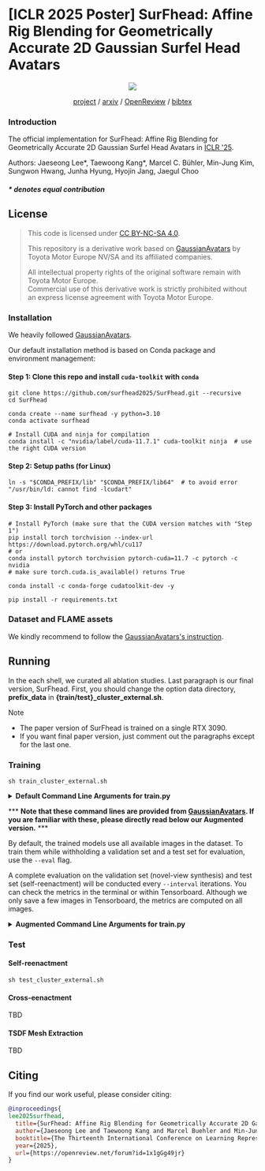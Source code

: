 # [ICLR 2025 Poster] SurFhead: Affine Rig Blending for Geometrically Accurate 2D Gaussian Surfel Head Avatars 


<div align="center"> 
  <img src="assets/repo_teaser.gif">

  <br>

  [project](https://summertight.github.io/SurFhead_project) / [arxiv](https://arxiv.org/abs/2410.11682) / [OpenReview](https://openreview.net/forum?id=1x1gGg49jr) / [bibtex](assets/bibtex.bib)
</div>

### Introduction

The official implementation for SurFhead: Affine Rig Blending for Geometrically Accurate 2D Gaussian Surfel Head Avatars in [ICLR '25](https://summertight.github.io/SurFhead).

Authors: Jaeseong Lee*, Taewoong Kang*, Marcel C. Bühler, Min-Jung Kim, Sungwon Hwang, Junha Hyung, Hyojin Jang, Jaegul Choo

##### * denotes equal contribution

## License

> This code is licensed under [CC BY-NC-SA 4.0](https://creativecommons.org/licenses/by-nc-sa/4.0/).
>
> This repository is a derivative work based on [GaussianAvatars]("https://github.com/ShenhanQian/GaussianAvatars") by Toyota Motor Europe NV/SA and its affiliated companies.
>
> All intellectual property rights of the original software remain with Toyota Motor Europe.  
Commercial use of this derivative work is strictly prohibited without an express license agreement with Toyota Motor Europe.


### Installation

We heavily followed [GaussianAvatars]("https://github.com/ShenhanQian/GaussianAvatars").

Our default installation method is based on Conda package and environment management:

#### Step 1: Clone this repo and install `cuda-toolkit` with `conda`

```shell
git clone https://github.com/surfhead2025/SurFhead.git --recursive
cd SurFhead

conda create --name surfhead -y python=3.10
conda activate surfhead

# Install CUDA and ninja for compilation
conda install -c "nvidia/label/cuda-11.7.1" cuda-toolkit ninja  # use the right CUDA version
```

#### Step 2: Setup paths (for Linux)

```shell
ln -s "$CONDA_PREFIX/lib" "$CONDA_PREFIX/lib64"  # to avoid error "/usr/bin/ld: cannot find -lcudart"
```


#### Step 3: Install PyTorch and other packages

```shell
# Install PyTorch (make sure that the CUDA version matches with "Step 1")
pip install torch torchvision --index-url https://download.pytorch.org/whl/cu117
# or
conda install pytorch torchvision pytorch-cuda=11.7 -c pytorch -c nvidia
# make sure torch.cuda.is_available() returns True

conda install -c conda-forge cudatoolkit-dev -y

pip install -r requirements.txt
```

### Dataset and FLAME assets

We kindly recommend to follow the [GaussianAvatars's instruction](https://github.com/ShenhanQian/GaussianAvatars/blob/main/doc/download.md).

## Running
In the each shell, we curated all ablation studies. Last paragraph is our final version, SurFhead.
First, you should change the option data directory, **prefix_data** in **{train/test}_cluster_external.sh**.

> [!NOTE]
> - The paper version of SurFhead is trained on a single RTX 3090.
> - If you want final paper version, just comment out the paragraphs except for the last one.

### Training

```shell
sh train_cluster_external.sh
```




<details>
<summary><span style="font-weight: bold;">Default Command Line Arguments for train.py</span></summary>

  #### --source_path / -s
  Path to the source directory containing a COLMAP or Synthetic NeRF data set.
  #### --model_path / -m 
  Path where the trained model should be stored (```output/<random>``` by default).
  #### --eval
  Add this flag to use a training/val/test split for evaluation.
  #### --bind_to_mesh
  Add this flag to bind 3D Gaussians to a driving mesh, e.g., FLAME.
  #### --resolution / -r
  Specifies resolution of the loaded images before training. If provided ```1, 2, 4``` or ```8```, uses original, 1/2, 1/4 or 1/8 resolution, respectively. For all other values, rescales the width to the given number while maintaining image aspect. **If not set and input image width exceeds 1.6K pixels, inputs are automatically rescaled to this target.**
  #### --data_device
  Specifies where to put the source image data, ```cuda``` by default, recommended to use ```cpu``` if training on large/high-resolution dataset, will reduce VRAM consumption, but slightly slow down training. Thanks to [HrsPythonix](https://github.com/HrsPythonix).
  #### --white_background / -w
  Add this flag to use white background instead of black (default), e.g., for evaluation of NeRF Synthetic dataset.
  #### --sh_degree
  Order of spherical harmonics to be used (no larger than 3). ```3``` by default.
  #### --convert_SHs_python
  Flag to make pipeline compute forward and backward of SHs with PyTorch instead of ours.
  #### --convert_cov3D_python
  Flag to make pipeline compute forward and backward of the 3D covariance with PyTorch instead of ours.
  #### --debug
  Enables debug mode if you experience erros. If the rasterizer fails, a ```dump``` file is created that you may forward to us in an issue so we can take a look.
  #### --debug_from
  Debugging is **slow**. You may specify an iteration (starting from 0) after which the above debugging becomes active.
  #### --iterations
  Number of total iterations to train for, ```30_000``` by default.
  #### --ip
  IP to start GUI server on, ```127.0.0.1``` by default.
  #### --port 
  Port to use for GUI server, ```60000``` by default.
  #### --test_iterations
  Space-separated iterations at which the training script computes L1 and PSNR over test set, ```7000 30000``` by default.
  #### --save_iterations
  Space-separated iterations at which the training script saves the Gaussian model, ```7000 30000 <iterations>``` by default.
  #### --checkpoint_iterations
  Space-separated iterations at which to store a checkpoint for continuing later, saved in the model directory.
  #### --start_checkpoint
  Path to a saved checkpoint to continue training from.
  #### --quiet 
  Flag to omit any text written to standard out pipe. 
  #### --feature_lr
  Spherical harmonics features learning rate, ```0.0025``` by default.
  #### --opacity_lr
  Opacity learning rate, ```0.05``` by default.
  #### --scaling_lr
  Scaling learning rate, ```0.005``` by default.
  #### --rotation_lr
  Rotation learning rate, ```0.001``` by default.
  #### --position_lr_max_steps
  Number of steps (from 0) where position learning rate goes from ```initial``` to ```final```. ```30_000``` by default.
  #### --position_lr_init
  Initial 3D position learning rate, ```0.00016``` by default.
  #### --position_lr_final
  Final 3D position learning rate, ```0.0000016``` by default.
  #### --position_lr_delay_mult
  Position learning rate multiplier (cf. Plenoxels), ```0.01``` by default. 
  #### --densify_from_iter
  Iteration where densification starts, ```500``` by default. 
  #### --densify_until_iter
  Iteration where densification stops, ```15_000``` by default.
  #### --densify_grad_threshold
  Limit that decides if points should be densified based on 2D position gradient, ```0.0002``` by default.
  #### --densification_interal
  How frequently to densify, ```100``` (every 100 iterations) by default.
  #### --opacity_reset_interval
  How frequently to reset opacity, ```3_000``` by default. 
  #### --lambda_dssim
  Influence of SSIM on total loss from 0 to 1, ```0.2``` by default. 
  #### --percent_dense
  Percentage of scene extent (0--1) a point must exceed to be forcibly densified, ```0.01``` by default.
  

</details>


*** **Note that these command lines are provided from [GaussianAvatars](https://github.com/ShenhanQian/GaussianAvatars).
If you are familiar with these, please directly read below our Augmented version.** ***

By default, the trained models use all available images in the dataset. To train them while withholding a validation set and a test set for evaluation, use the ```--eval``` flag. 

A complete evaluation on the validation set (novel-view synthesis) and test set (self-reenactment) will be conducted every `--interval` iterations. You can check the metrics in the terminal or within Tensorboard. Although we only save a few images in Tensorboard, the metrics are computed on all images.


<details>
<summary><span style="font-weight: bold;">Augmented Command Line Arguments for train.py</span></summary>

  #### --rm_bf
  Utilizing the preprocessed foreground mask, remove potential blobs
  #### --detach_eyeball_geometry
  Gradient cutting-off on Rotation and Position of Eyeballs.
  #### --lamda_eye_alpha 
  Magnitude of forcing the opacities of Eyeballs to near 1, ```0.1``` by default.
  #### --SGs
  Use Spherical Gaussians for capturing Eyeball Specularities.
  #### --sg_type
  Which SG type you want to use, ```sg``` or ```asg``` or ```lasg```. 
  ```lasg``` is our simplified version of ASG to only represent the white ample light with a monochrome channel.
  #### --DTF
  Use Jacobian Deformations or not.
  #### --lambda_normal_norm
  Influence of primitive Normal's norm. This is required when DTF is on state.
  #### --train_kinematic
  Train with Jacobian Blend Skinning (JBS). 



</details>


### Test 

#### Self-reenactment
```shell
sh test_cluster_external.sh
```

#### Cross-eenactment


TBD

#### TSDF Mesh Extraction

TBD



## Citing
If you find our work useful, please consider citing:
```BibTeX
@inproceedings{
lee2025surfhead,
  title={SurFhead: Affine Rig Blending for Geometrically Accurate 2D Gaussian Surfel Head Avatars},
  author={Jaeseong Lee and Taewoong Kang and Marcel Buehler and Min-Jung Kim and Sungwon Hwang and Junha Hyung and Hyojin Jang and Jaegul Choo},
  booktitle={The Thirteenth International Conference on Learning Representations},
  year={2025},
  url={https://openreview.net/forum?id=1x1gGg49jr}
}
```



